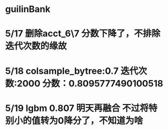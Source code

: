 # guilinBank

# 5/17 删除acct_6\7 分数下降了，不排除迭代次数的缘故

# 5/18 colsample_bytree:0.7 迭代次数:2000 分数：0.8095777490100518

# 5/19 lgbm 0.807 明天再融合  不过将特别小的值转为0降分了，不知道为啥

